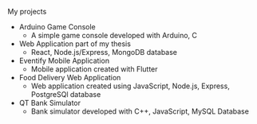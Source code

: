 My projects 

- Arduino Game Console
  - A simple game console developed with Arduino, C
- Web Application part of my thesis
  - React, Node.js/Express, MongoDB database
- Eventify Mobile Application 
  - Mobile application created with Flutter 
-  Food Delivery Web Application
   - Web application created using JavaScript, Node.js, Express, PostgreSQl database
- QT Bank Simulator
  - Bank simulator developed with C++, JavaScript, MySQL Database
